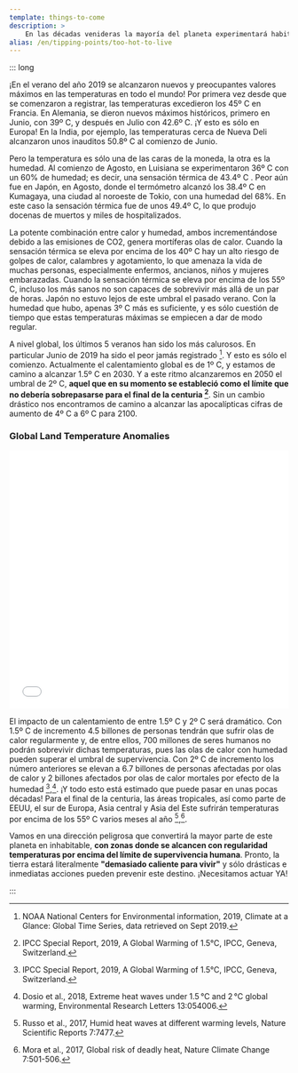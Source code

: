 ```yaml
---
template: things-to-come
description: >
    En las décadas venideras la mayoría del planeta experimentará habitualmente temperaturas alrededor de los 55ºC. Este valor esta por encima del umbral de la supervivencia, lo que significa que la mayor parte del planeta será inhabitable.
alias: /en/tipping-points/too-hot-to-live
---
```


::: long

¡En el verano del año 2019 se alcanzaron nuevos y preocupantes valores máximos en las temperaturas en todo el mundo!  Por primera vez desde que se comenzaron a registrar, las temperaturas excedieron los 45º C en Francia. En Alemania, se dieron nuevos máximos históricos, primero en Junio, con 39º C, y después en Julio con 42.6º C. ¡Y esto es sólo en Europa! En la India, por ejemplo, las temperaturas cerca de Nueva Deli alcanzaron unos inauditos 50.8º C al comienzo de Junio.

Pero la temperatura es sólo una de las caras de la moneda, la otra es la humedad. Al comienzo de Agosto, en Luisiana se experimentaron 36º C con un 60% de humedad; es decir, una sensación térmica de 43.4º C . Peor aún fue en Japón, en Agosto, donde el termómetro alcanzó los 38.4º C en Kumagaya, una ciudad al noroeste de Tokio, con una humedad del 68%. En este caso la sensación térmica fue de unos 49.4º C, lo que produjo docenas de muertos y miles de hospitalizados.

La potente combinación entre calor y humedad, ambos incrementándose debido a las emisiones de CO2, genera mortíferas olas de calor. Cuando la sensación térmica se eleva por encima de los 40º C hay un alto riesgo de golpes de calor, calambres y agotamiento, lo que amenaza la vida de muchas personas, especialmente enfermos, ancianos, niños y mujeres embarazadas. Cuando la sensación térmica se eleva por encima de los 55º C, incluso los más sanos no son capaces de sobrevivir más allá de un par de horas. Japón no estuvo lejos de este umbral el pasado verano. Con la humedad que hubo, apenas 3º C más es suficiente, y es sólo cuestión de tiempo que estas temperaturas máximas se empiecen a dar de modo regular.

A nivel global, los últimos 5 veranos han sido los más calurosos. En particular Junio de 2019 ha sido el peor jamás registrado [^NOAADATA]. Y esto es sólo el comienzo. Actualmente el calentamiento global es de 1º C, y estamos de camino a alcanzar 1.5º C en 2030. Y a este ritmo alcanzaremos en 2050 el umbral de 2º C, **aquel que en su momento se estableció como el límite que no debería sobrepasarse para el final de la centuria [^IPCCsr15]**. Sin un cambio drástico nos encontramos de camino a alcanzar las apocalípticas cifras de aumento de 4º C a 6º C para 2100.

### Global Land Temperature Anomalies

<iframe title="Record Heat in Europe" aria-label="Interactive line chart" id="datawrapper-chart-0kOH7" src="//datawrapper.dwcdn.net/0kOH7/12/" scrolling="no" frameborder="0" style="width: 0; min-width: 100% !important; border: none;" height="464"></iframe><script type="text/javascript">!function(){"use strict";window.addEventListener("message",function(a){if(void 0!==a.data["datawrapper-height"])for(var e in a.data["datawrapper-height"]){var t=document.getElementById("datawrapper-chart-"+e)||document.querySelector("iframe[src*='"+e+"']");t&&(t.style.height=a.data["datawrapper-height"][e]+"px")}})}();</script>

El impacto de un calentamiento de entre 1.5º C y 2º C será dramático. Con 1.5º C de incremento 4.5 billones de personas tendrán que sufrir olas de calor regularmente y, de entre ellos, 700 millones de seres humanos no podrán sobrevivir dichas temperaturas, pues las olas de calor con humedad pueden superar el umbral de supervivencia. Con 2º C de incremento los número anteriores se elevan a 6.7 billones de personas afectadas por olas de calor y 2 billones afectados por olas de calor mortales por efecto de la humedad [^IPCCsr15],[^Dosio2018]. ¡Y todo esto está estimado que puede pasar en unas pocas décadas! Para el final de la centuria, las áreas tropicales, así como parte de EEUU, el sur de Europa, Asia central y Asia del Este sufrirán temperaturas por encima de los 55º C varios meses al año [^Russo2017],[^Mora2017].

Vamos en una dirección peligrosa que convertirá la mayor parte de este planeta en inhabitable, **con zonas donde se alcancen con regularidad temperaturas por encima del límite de supervivencia humana**. Pronto, la tierra estará literalmente **"demasiado caliente para vivir"** y sólo drásticas e inmediatas acciones pueden prevenir este destino. ¡Necesitamos actuar YA!

<!-- references -->

[^NOAADATA]: NOAA National Centers for Environmental information, 2019, Climate at a Glance: Global Time Series, data retrieved on Sept 2019.

[^IPCCsr15]: IPCC Special Report, 2019, A Global Warming of 1.5°C, IPCC, Geneva, Switzerland.

[^Dosio2018]: Dosio et al., 2018, Extreme heat waves under 1.5 °C and 2 °C global warming, Environmental Research Letters 13:054006.

[^Russo2017]: Russo et al., 2017, Humid heat waves at different warming levels, Nature Scientific Reports 7:7477.

[^Mora2017]: Mora et al., 2017, Global risk of deadly heat, Nature Climate Change 7:501-506.

:::
